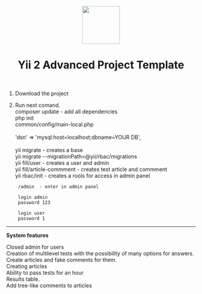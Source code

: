 <p align="center">
    <a href="https://github.com/yiisoft" target="_blank">
        <img src="https://avatars0.githubusercontent.com/u/993323" height="100px">
    </a>
    <h1 align="center">Yii 2 Advanced Project Template</h1>
    <br>
</p>

1. Download the project
3. Run next comand.</br>
        composer update    - add all dependencies</br>
        php init </br>
        common/config/main-local.php</br>
        </br>
            'dsn' => 'mysql:host=localhost;dbname=YOUR DB',</br>
        </br>
        yii migrate - creates a base </br>
        yii migrate --migrationPath=@yii/rbac/migrations</br>
        yii fill/user - creates a user and admin </br>
        yii fill/article-commment - creates test article and commment </br>
        yii rbac/init - creates a rools for access in admin panel </br>
       
        /admin  - enter in admin panel 
        
        login admin 
        password 123
        
        login user 
        password 1 
<hr>        
<b> System features     </b></br>

Closed admin for users</br>
Creation of multilevel tests with the possibility of many options for answers.</br>
Create articles and fake comments for them.</br>
Creating articles</br>
Ability to pass tests for an hour</br>
Results table.</br>
Add tree-like comments to articles</br>
